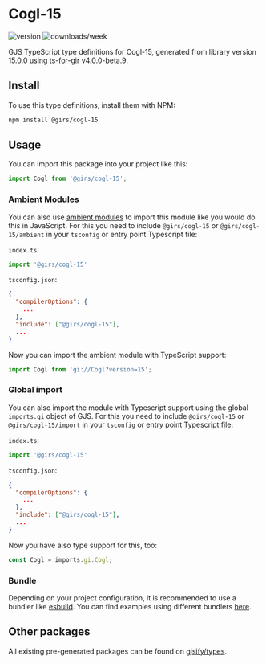 
# Cogl-15

![version](https://img.shields.io/npm/v/@girs/cogl-15)
![downloads/week](https://img.shields.io/npm/dw/@girs/cogl-15)


GJS TypeScript type definitions for Cogl-15, generated from library version 15.0.0 using [ts-for-gir](https://github.com/gjsify/ts-for-gir) v4.0.0-beta.9.


## Install

To use this type definitions, install them with NPM:
```bash
npm install @girs/cogl-15
```

## Usage

You can import this package into your project like this:
```ts
import Cogl from '@girs/cogl-15';
```

### Ambient Modules

You can also use [ambient modules](https://github.com/gjsify/ts-for-gir/tree/main/packages/cli#ambient-modules) to import this module like you would do this in JavaScript.
For this you need to include `@girs/cogl-15` or `@girs/cogl-15/ambient` in your `tsconfig` or entry point Typescript file:

`index.ts`:
```ts
import '@girs/cogl-15'
```

`tsconfig.json`:
```json
{
  "compilerOptions": {
    ...
  },
  "include": ["@girs/cogl-15"],
  ...
}
```

Now you can import the ambient module with TypeScript support: 

```ts
import Cogl from 'gi://Cogl?version=15';
```

### Global import

You can also import the module with Typescript support using the global `imports.gi` object of GJS.
For this you need to include `@girs/cogl-15` or `@girs/cogl-15/import` in your `tsconfig` or entry point Typescript file:

`index.ts`:
```ts
import '@girs/cogl-15'
```

`tsconfig.json`:
```json
{
  "compilerOptions": {
    ...
  },
  "include": ["@girs/cogl-15"],
  ...
}
```

Now you have also type support for this, too:

```ts
const Cogl = imports.gi.Cogl;
```

### Bundle

Depending on your project configuration, it is recommended to use a bundler like [esbuild](https://esbuild.github.io/). You can find examples using different bundlers [here](https://github.com/gjsify/ts-for-gir/tree/main/examples).

## Other packages

All existing pre-generated packages can be found on [gjsify/types](https://github.com/gjsify/types).

